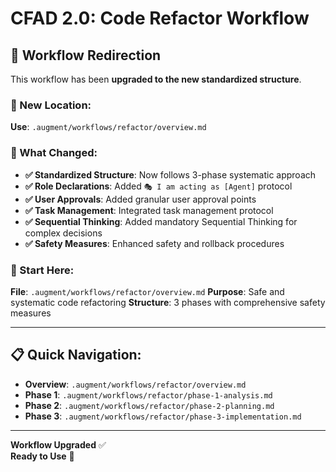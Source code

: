 # CFAD 2.0: Code Refactor Workflow

## 🔄 **Workflow Redirection**

This workflow has been **upgraded to the new standardized structure**.

### **📁 New Location**: 
**Use**: `.augment/workflows/refactor/overview.md`

### **🎯 What Changed**:
- **✅ Standardized Structure**: Now follows 3-phase systematic approach
- **✅ Role Declarations**: Added `🎭 I am acting as [Agent]` protocol
- **✅ User Approvals**: Added granular user approval points
- **✅ Task Management**: Integrated task management protocol
- **✅ Sequential Thinking**: Added mandatory Sequential Thinking for complex decisions
- **✅ Safety Measures**: Enhanced safety and rollback procedures

### **🚀 Start Here**:
**File**: `.augment/workflows/refactor/overview.md`
**Purpose**: Safe and systematic code refactoring
**Structure**: 3 phases with comprehensive safety measures

---

## 📋 **Quick Navigation**:

- **Overview**: `.augment/workflows/refactor/overview.md`
- **Phase 1**: `.augment/workflows/refactor/phase-1-analysis.md`
- **Phase 2**: `.augment/workflows/refactor/phase-2-planning.md`
- **Phase 3**: `.augment/workflows/refactor/phase-3-implementation.md`

---

**Workflow Upgraded** ✅  
**Ready to Use** 🚀
